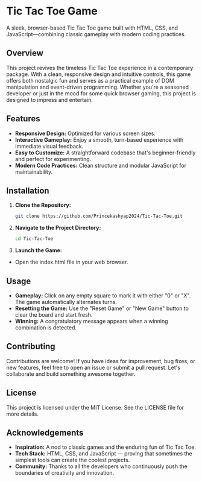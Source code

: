 # Tic Tac Toe Game

A sleek, browser-based Tic Tac Toe game built with HTML, CSS, and JavaScript—combining classic gameplay with modern coding practices.

## Overview

This project revives the timeless Tic Tac Toe experience in a contemporary package. With a clean, responsive design and intuitive controls, this game offers both nostalgic fun and serves as a practical example of DOM manipulation and event-driven programming. Whether you're a seasoned developer or just in the mood for some quick browser gaming, this project is designed to impress and entertain.

## Features

- **Responsive Design:** Optimized for various screen sizes.
- **Interactive Gameplay:** Enjoy a smooth, turn-based experience with immediate visual feedback.
- **Easy to Customize:** A straightforward codebase that's beginner-friendly and perfect for experimenting.
- **Modern Code Practices:** Clean structure and modular JavaScript for maintainability.

## Installation

1. **Clone the Repository:**

   ```bash
   git clone https://github.com/Princekashyap2024/Tic-Tac-Toe.git

2. **Navigate to the Project Directory:**

   ```bash
   cd Tic-Tac-Toe

3. **Launch the Game:**

- Open the index.html file in your web browser.

## Usage

- **Gameplay:** Click on any empty square to mark it with either "0" or "X". The game automatically alternates turns.
- **Resetting the Game:** Use the "Reset Game" or "New Game" button to clear the board and start fresh.
- **Winning:** A congratulatory message appears when a winning combination is detected.

## Contributing

Contributions are welcome! If you have ideas for improvement, bug fixes, or new features, feel free to open an issue or submit a pull request. Let's collaborate and build something awesome together.

## License

This project is licensed under the MIT License. See the LICENSE file for more details.

## Acknowledgements

- **Inspiration:** A nod to classic games and the enduring fun of Tic Tac Toe.
- **Tech Stack:** HTML, CSS, and JavaScript — proving that sometimes the simplest tools can create the coolest projects.
- **Community:** Thanks to all the developers who continuously push the boundaries of creativity and innovation.



